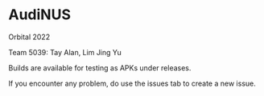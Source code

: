 # AudiNUS 

Orbital 2022

Team 5039: Tay Alan, Lim Jing Yu


Builds are available for testing as APKs under releases.

If you encounter any problem, do use the issues tab to create a new issue.
